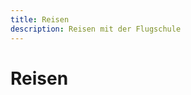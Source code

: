```yaml
---
title: Reisen
description: Reisen mit der Flugschule
---
```

# Reisen

<content-image-gallery path="/media/reisen/"></content-impage-gallery>
